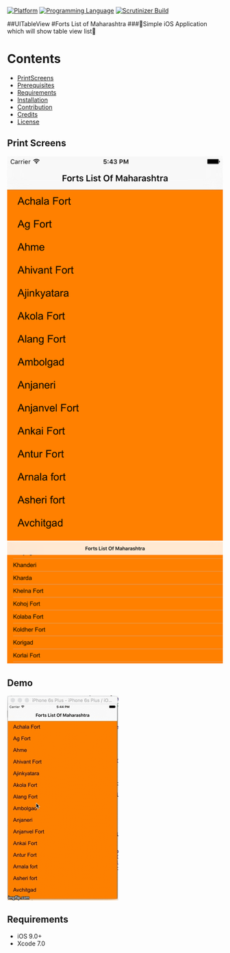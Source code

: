 [![Platform](https://img.shields.io/badge/platform-ios-lightgrey.svg)]()
[![Programming Language](https://img.shields.io/badge/language-objective--c-ff69b4.svg)]()
[![Scrutinizer Build](https://img.shields.io/scrutinizer/build/g/filp/whoops.svg?maxAge=2592000)]()

##UITableView
#Forts List of Maharashtra 
###:triangular_flag_on_post:Simple iOS Application which will show table view list:triangular_flag_on_post:

# Contents

-	[PrintScreens](#PrintScreens)
-	[Prerequisites](#prerequisites)
-	[Requirements](#requirements)
-	[Installation](#installation)
-	[Contribution](#contribution)
-	[Credits](#credits)
-	[License](#license)



## Print Screens

![1](https://github.com/ssamgir/SSSimpleTableView/blob/master/Images/Simulator%20Screen%20Shot%2014-Aug-2016%2C%205.43.24%20PM.png)
![2](https://github.com/ssamgir/SSSimpleTableView/blob/master/Images/Simulator%20Screen%20Shot%2014-Aug-2016%2C%206.00.30%20PM.png)




## Demo

![DEMO]( https://github.com/ssamgir/SSSimpleTableView/blob/master/Images/18wuag.gif)


## Requirements
* iOS 9.0+
* Xcode 7.0

